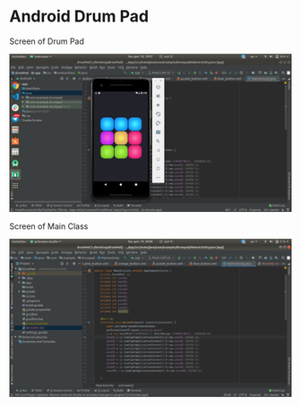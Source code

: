 # Android Drum Pad

Screen of Drum Pad

![Screenshot](/screen/DrumPad.png)


Screen of Main Class

![Screenshot](/screen/MainClass.png)